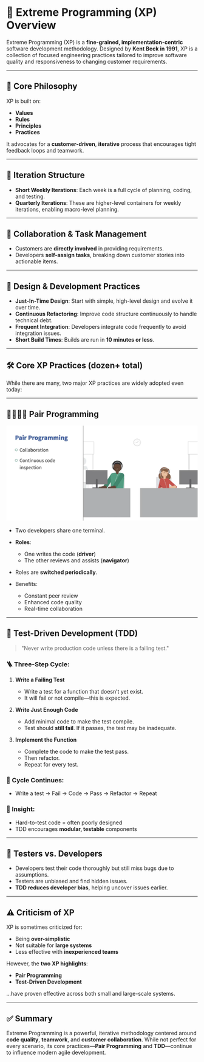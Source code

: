 # 🚀 Extreme Programming (XP) Overview

Extreme Programming (XP) is a **fine-grained, implementation-centric** software development methodology. Designed by **Kent Beck in 1991**, XP is a collection of focused engineering practices tailored to improve software quality and responsiveness to changing customer requirements.

---

## 🌟 Core Philosophy

XP is built on:

* **Values**
* **Rules**
* **Principles**
* **Practices**

It advocates for a **customer-driven**, **iterative** process that encourages tight feedback loops and teamwork.

---

## 🔁 Iteration Structure

* **Short Weekly Iterations**: Each week is a full cycle of planning, coding, and testing.
* **Quarterly Iterations**: These are higher-level containers for weekly iterations, enabling macro-level planning.

---

## 👥 Collaboration & Task Management

* Customers are **directly involved** in providing requirements.
* Developers **self-assign tasks**, breaking down customer stories into actionable items.

---

## 🧠 Design & Development Practices

* **Just-In-Time Design**: Start with simple, high-level design and evolve it over time.
* **Continuous Refactoring**: Improve code structure continuously to handle technical debt.
* **Frequent Integration**: Developers integrate code frequently to avoid integration issues.
* **Short Build Times**: Builds are run in **10 minutes or less**.

---

## 🛠️ Core XP Practices (dozen+ total)

While there are many, two major XP practices are widely adopted even today:

---

## 👨‍💻👩‍💻 Pair Programming

![alt text](image-7.png)

* Two developers share one terminal.
* **Roles**:

  * One writes the code (**driver**)
  * The other reviews and assists (**navigator**)
* Roles are **switched periodically**.
* Benefits:

  * Constant peer review
  * Enhanced code quality
  * Real-time collaboration

---

## 🧪 Test-Driven Development (TDD)

> "Never write production code unless there is a failing test."

### 🪜 Three-Step Cycle:

1. **Write a Failing Test**

   * Write a test for a function that doesn’t yet exist.
   * It will fail or not compile—this is expected.

2. **Write Just Enough Code**

   * Add minimal code to make the test compile.
   * Test should **still fail**. If it passes, the test may be inadequate.

3. **Implement the Function**

   * Complete the code to make the test pass.
   * Then refactor.
   * Repeat for every test.

### 🔄 Cycle Continues:

* Write a test → Fail → Code → Pass → Refactor → Repeat

### 🔎 Insight:

* Hard-to-test code = often poorly designed
* TDD encourages **modular, testable** components

---

## 🧪 Testers vs. Developers

* Developers test their code thoroughly but still miss bugs due to assumptions.
* Testers are unbiased and find hidden issues.
* **TDD reduces developer bias**, helping uncover issues earlier.

---

## ⚠️ Criticism of XP

XP is sometimes criticized for:

* Being **over-simplistic**
* Not suitable for **large systems**
* Less effective with **inexperienced teams**

However, the **two XP highlights**:

* **Pair Programming**
* **Test-Driven Development**

...have proven effective across both small and large-scale systems.

---

## ✅ Summary

Extreme Programming is a powerful, iterative methodology centered around **code quality**, **teamwork**, and **customer collaboration**. While not perfect for every scenario, its core practices—**Pair Programming** and **TDD**—continue to influence modern agile development.

